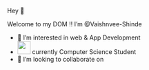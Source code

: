 Hey 👋 
 
 Welcome to my DOM !!
 I’m @Vaishnvee-Shinde
- 👀 I’m interested in web & App Development
- <img src="https://raw.githubusercontent.com/<OWNER>/<OWNER>/master/<GIF_NAME>.gif" width="30px"> currently Computer Science Student
- 💞️ I’m looking to collaborate on 

<!---
Vaishnvee-Shinde/Vaishnvee-Shinde is a ✨ special ✨ repository because its `README.md` (this file) appears on your GitHub profile.
You can click the Preview link to take a look at your changes.
--->
